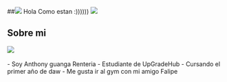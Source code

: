 ##![](https://mario.wiki.gallery/images/6/66/DK64_Yellow_Banana.gif) Hola Como estan :)))))) ![](https://mario.wiki.gallery/images/6/66/DK64_Yellow_Banana.gif)
<h2>Sobre mi </h2>
<img src="https://user-images.githubusercontent.com/73097560/115834477-dbab4500-a447-11eb-908a-139a6edaec5c.gif"><br><br>
- Soy Anthony guanga Renteria
- Estudiante de UpGradeHub
- Cursando el primer año de daw 
- Me gusta ir al gym con mi amigo Falipe




